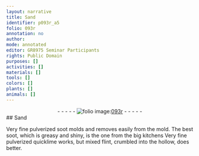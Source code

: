 ```yaml
---
layout: narrative
title: Sand
identifier: p093r_a5
folio: 093r
annotation: no
author:
mode: annotated
editor: GR8975 Seminar Participants
rights: Public Domain
purposes: []
activities: []
materials: []
tools: []
colors: []
plants: []
animals: []
---
```


 <div class="folio" align="center">- - - - - <a href="http://gallica.bnf.fr/ark:/12148/btv1b10500001g/f191.image" target="_blank"><img src="https://cu-mkp.github.io/GR8975-edition/assets/photo-icon.png" alt="folio image: " style="display:inline-block; margin-bottom:-3px;"/>093r</a> - - - - - </div> 
## Sand

 
 Very fine pulverized soot molds and removes easily from the mold. The best soot, which is greasy and shiny, is the one from the big kitchens Very fine pulverized quicklime works, but mixed flint, crumbled into the hollow, does better. 
 